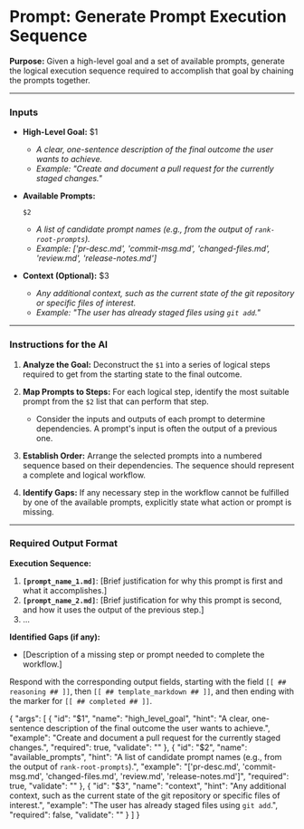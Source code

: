 # Prompt: Generate Prompt Execution Sequence

**Purpose:** Given a high-level goal and a set of available prompts, generate the logical execution sequence required to accomplish that goal by chaining the prompts together.

---

### **Inputs**

* **High-Level Goal:** $1
  * *A clear, one-sentence description of the final outcome the user wants to achieve.*
  * *Example: "Create and document a pull request for the currently staged changes."*

* **Available Prompts:**

    ```
    $2
    ```

  * *A list of candidate prompt names (e.g., from the output of `rank-root-prompts`).*
  * *Example: ['pr-desc.md', 'commit-msg.md', 'changed-files.md', 'review.md', 'release-notes.md']*

* **Context (Optional):** $3
  * *Any additional context, such as the current state of the git repository or specific files of interest.*
  * *Example: "The user has already staged files using `git add`."*

---

### **Instructions for the AI**

1. **Analyze the Goal:** Deconstruct the `$1` into a series of logical steps required to get from the starting state to the final outcome.

2. **Map Prompts to Steps:** For each logical step, identify the most suitable prompt from the `$2` list that can perform that step.
    * Consider the inputs and outputs of each prompt to determine dependencies. A prompt's input is often the output of a previous one.

3. **Establish Order:** Arrange the selected prompts into a numbered sequence based on their dependencies. The sequence should represent a complete and logical workflow.

4. **Identify Gaps:** If any necessary step in the workflow cannot be fulfilled by one of the available prompts, explicitly state what action or prompt is missing.

---

### **Required Output Format**

**Execution Sequence:**

1. **`[prompt_name_1.md]`**: [Brief justification for why this prompt is first and what it accomplishes.]
2. **`[prompt_name_2.md]`**: [Brief justification for why this prompt is second, and how it uses the output of the previous step.]
3. ...

**Identified Gaps (if any):**

* [Description of a missing step or prompt needed to complete the workflow.]

Respond with the corresponding output fields, starting with the field `[[ ## reasoning ## ]]`, then `[[ ## template_markdown ## ]]`, and then ending with the marker for `[[ ## completed ## ]]`.

{
  "args": [
    {
      "id": "$1",
      "name": "high_level_goal",
      "hint": "A clear, one-sentence description of the final outcome the user wants to achieve.",
      "example": "Create and document a pull request for the currently staged changes.",
      "required": true,
      "validate": ""
    },
    {
      "id": "$2",
      "name": "available_prompts",
      "hint": "A list of candidate prompt names (e.g., from the output of `rank-root-prompts`).",
      "example": "['pr-desc.md', 'commit-msg.md', 'changed-files.md', 'review.md', 'release-notes.md']",
      "required": true,
      "validate": ""
    },
    {
      "id": "$3",
      "name": "context",
      "hint": "Any additional context, such as the current state of the git repository or specific files of interest.",
      "example": "The user has already staged files using `git add`.",
      "required": false,
      "validate": ""
    }
  ]
}
